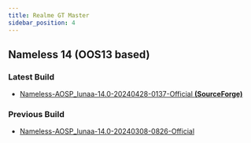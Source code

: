 ```yaml
---
title: Realme GT Master
sidebar_position: 4
---
```


## Nameless 14 (OOS13 based)

### Latest Build
- [Nameless-AOSP_lunaa-14.0-20240428-0137-Official __(SourceForge)__](https://sourceforge.net/projects/nameless-aosp/files/lunaa/Nameless-AOSP_lunaa-14.0-20240428-0137-Official.zip/download)

### Previous Build
- [Nameless-AOSP_lunaa-14.0-20240308-0826-Official](https://sourceforge.net/projects/nameless-aosp/files/lunaa/Nameless-AOSP_lunaa-14.0-20240308-0826-Official.zip/download)